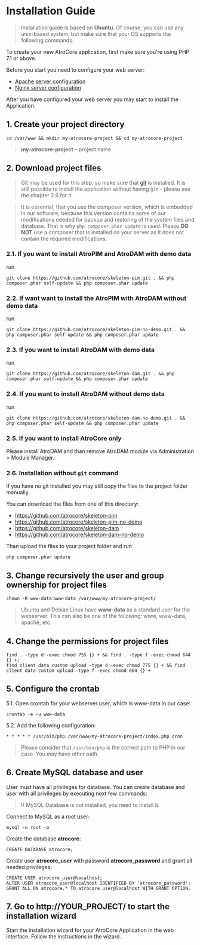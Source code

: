 # Installation Guide

> Installation guide is based on **Ubuntu**. Of course, you can use any unix-based system, but make sure that your OS supports the following commands.<br/>

To create your new AtroCore application, first make sure you're using PHP 7.1 or above.

Before you start you need to configure your web server:

- [Apache server configuration](https://github.com/atrocore/atrocore-docs/blob/master/en/administration/apache-server-configuration.md)
- [Nginx server configuration](https://github.com/atrocore/atrocore-docs/blob/master/en/administration/nginx-server-configuration.md)

After you have configured your web server you may start to install the Application.

## 1. Create your project directory
```
cd /var/www && mkdir my-atrocore-project && cd my-atrocore-project 
```
> **my-atrocore-project** – project name

## 2. Download project files

> Git may be used for this step, so make sure that [git](https://git-scm.com/book/en/v2/Getting-Started-Installing-Git) is installed. It is still possible to install the application without having `git` - please see the chapter 2.6 for it.

> It is essential, that you use the composer version, which is embedded in our software, because this version contains some of our modifications needed for backup and restoring of the system files and database. That is why `php composer.phar update` is used. Please **DO NOT** use a composer that is installed on your server as it does not contain the required modifications.

### 2.1. If you want to install AtroPIM and AtroDAM with demo data

run
```
git clone https://github.com/atrocore/skeleton-pim.git . && php composer.phar self-update && php composer.phar update
```

### 2.2. If want want to install the AtroPIM with AtroDAM without demo data

run
```
git clone https://github.com/atrocore/skeleton-pim-no-demo.git . && php composer.phar self-update && php composer.phar update
```

### 2.3. If you want to install AtroDAM with demo data

run
```
git clone https://github.com/atrocore/skeleton-dam.git . && php composer.phar self-update && php composer.phar update
```

### 2.4. If you want to install AtroDAM without demo data

run
```
git clone https://github.com/atrocore/skeleton-dam-no-demo.git . && php composer.phar self-update && php composer.phar update
```

### 2.5. If you want to install AtroCore only
Please install AtroDAM and than remove AtroDAM module via Administration > Module Manager.

### 2.6. Installation without `git` command
If you have no git installed you may still copy the files to the project folder manually.

You can download the files from one of this directory:
- https://github.com/atrocore/skeleton-pim
- https://github.com/atrocore/skeleton-pim-no-demo
- https://github.com/atrocore/skeleton-dam 
- https://github.com/atrocore/skeleton-dam-no-demo

Than upload the files to your project folder and run
```
php composer.phar update
```

## 3. Change recursively the user and group ownership for project files
```
chown -R www-data:www-data /var/www/my-atrocore-project/
```
> Ubuntu and Debian Linux have **www-data** as a standard user for the webserver. This can also be one of the following: www, www-data, apache, etc.

## 4. Change the permissions for project files
```
find . -type d -exec chmod 755 {} + && find . -type f -exec chmod 644 {} +;
find client data custom upload -type d -exec chmod 775 {} + && find client data custom upload -type f -exec chmod 664 {} +
```     
## 5. Configure the crontab

   5.1. Open crontab for your webserver user, which is www-data in our case:
```
crontab -e -u www-data
``` 
   5.2. Add the following configuration:
```      
* * * * * /usr/bin/php /var/www/my-atrocore-project/index.php cron 
```
> Please consider that `/usr/bin/php` is the correct path to PHP in our case. You may have other path.

## 6. Create MySQL database and user

User must have all privileges for database. You can create database and user with all privileges by executing next few commands:

> If MySQL Database is not installed, you need to install it.

Connect to MySQL as a root user:
```
mysql -u root -p
```
Create the database **atrocore**:
```
CREATE DATABASE atrocore;
```
Create user **atrocore_user** with password **atrocore_password** and grant all needed privileges:
```
CREATE USER atrocore_user@localhost;
ALTER USER atrocore_user@localhost IDENTIFIED BY 'atrocore_password';
GRANT ALL ON atrocore.* TO atrocore_user@localhost WITH GRANT OPTION;
```

## 7. Go to http://YOUR_PROJECT/ to start the installation wizard 

Start the installation wizard for your AtroCore Application in the web interface. Follow the instructions in the wizard.
